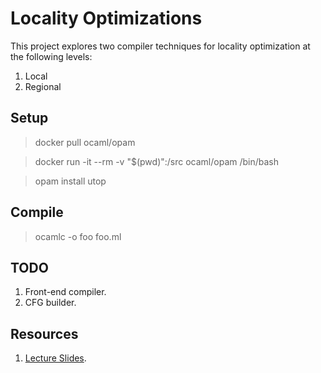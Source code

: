 # Locality Optimizations
This project explores two compiler techniques for locality optimization at the following levels:
1. Local
2. Regional

## Setup
> docker pull ocaml/opam

> docker run -it --rm -v "$(pwd)":/src ocaml/opam /bin/bash

> opam install utop

## Compile
> ocamlc -o foo foo.ml

## TODO
1. Front-end compiler.
2. CFG builder.

## Resources
1. [Lecture Slides](https://courses.cs.washington.edu/courses/csep501/18sp/lectures/S-valuenumbering_ink.pdf).
